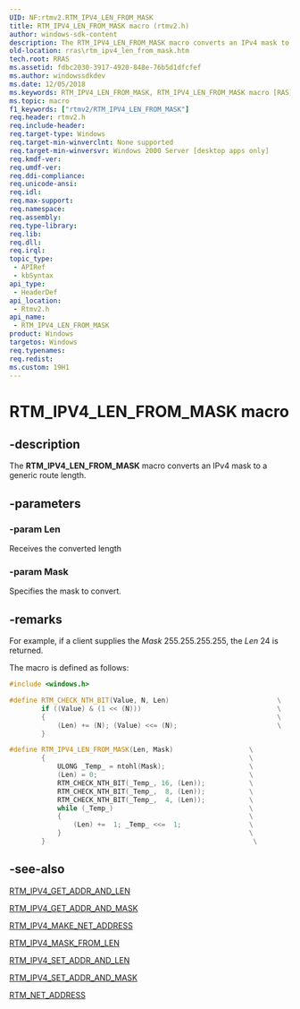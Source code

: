 ```yaml
---
UID: NF:rtmv2.RTM_IPV4_LEN_FROM_MASK
title: RTM_IPV4_LEN_FROM_MASK macro (rtmv2.h)
author: windows-sdk-content
description: The RTM_IPV4_LEN_FROM_MASK macro converts an IPv4 mask to a generic route length.
old-location: rras\rtm_ipv4_len_from_mask.htm
tech.root: RRAS
ms.assetid: fdbc2030-3917-4920-848e-76b5d1dfcfef
ms.author: windowssdkdev
ms.date: 12/05/2018
ms.keywords: RTM_IPV4_LEN_FROM_MASK, RTM_IPV4_LEN_FROM_MASK macro [RAS], _rtmv2ref_rtm_ipv4_len_from_mask, rras.rtm_ipv4_len_from_mask, rtmv2/RTM_IPV4_LEN_FROM_MASK
ms.topic: macro
f1_keywords: ["rtmv2/RTM_IPV4_LEN_FROM_MASK"]
req.header: rtmv2.h
req.include-header: 
req.target-type: Windows
req.target-min-winverclnt: None supported
req.target-min-winversvr: Windows 2000 Server [desktop apps only]
req.kmdf-ver: 
req.umdf-ver: 
req.ddi-compliance: 
req.unicode-ansi: 
req.idl: 
req.max-support: 
req.namespace: 
req.assembly: 
req.type-library: 
req.lib: 
req.dll: 
req.irql: 
topic_type:
 - APIRef
 - kbSyntax
api_type:
 - HeaderDef
api_location:
 - Rtmv2.h
api_name:
 - RTM_IPV4_LEN_FROM_MASK
product: Windows
targetos: Windows
req.typenames: 
req.redist: 
ms.custom: 19H1
---
```


# RTM_IPV4_LEN_FROM_MASK macro


## -description


The 
<b>RTM_IPV4_LEN_FROM_MASK</b> macro converts an IPv4 mask to a generic route length.


## -parameters




### -param Len

Receives the converted length


### -param Mask

Specifies the mask to convert.


## -remarks



For example, if a client supplies the <i>Mask</i> 255.255.255.255, the <i>Len</i> 24 is returned.

The macro is defined as follows:


```cpp
#include <windows.h>

#define RTM_CHECK_NTH_BIT(Value, N, Len)                           \
        if ((Value) & (1 << (N)))                                  \
        {                                                          \
            (Len) += (N); (Value) <<= (N);                         \
        }

#define RTM_IPV4_LEN_FROM_MASK(Len, Mask)                   \
        {                                                   \
            ULONG _Temp_ = ntohl(Mask);                     \
            (Len) = 0;                                      \
            RTM_CHECK_NTH_BIT(_Temp_, 16, (Len));           \
            RTM_CHECK_NTH_BIT(_Temp_,  8, (Len));           \
            RTM_CHECK_NTH_BIT(_Temp_,  4, (Len));           \
            while (_Temp_)                                  \
            {                                               \
                (Len) +=  1; _Temp_ <<=  1;                 \
            }                                               \
        }                                                    \

```





## -see-also




<a href="https://docs.microsoft.com/windows/desktop/api/rtmv2/nf-rtmv2-rtm_ipv4_get_addr_and_len">RTM_IPV4_GET_ADDR_AND_LEN</a>



<a href="https://docs.microsoft.com/windows/desktop/api/rtmv2/nf-rtmv2-rtm_ipv4_get_addr_and_mask">RTM_IPV4_GET_ADDR_AND_MASK</a>



<a href="https://docs.microsoft.com/windows/desktop/api/rtmv2/nf-rtmv2-rtm_ipv4_make_net_address">RTM_IPV4_MAKE_NET_ADDRESS</a>



<a href="https://docs.microsoft.com/windows/desktop/api/rtmv2/nf-rtmv2-rtm_ipv4_mask_from_len">RTM_IPV4_MASK_FROM_LEN</a>



<a href="https://docs.microsoft.com/windows/desktop/api/rtmv2/nf-rtmv2-rtm_ipv4_set_addr_and_len">RTM_IPV4_SET_ADDR_AND_LEN</a>



<a href="https://docs.microsoft.com/windows/desktop/api/rtmv2/nf-rtmv2-rtm_ipv4_set_addr_and_mask">RTM_IPV4_SET_ADDR_AND_MASK</a>



<a href="https://docs.microsoft.com/windows/desktop/api/rtmv2/ns-rtmv2-_rtm_net_address">RTM_NET_ADDRESS</a>
 

 

